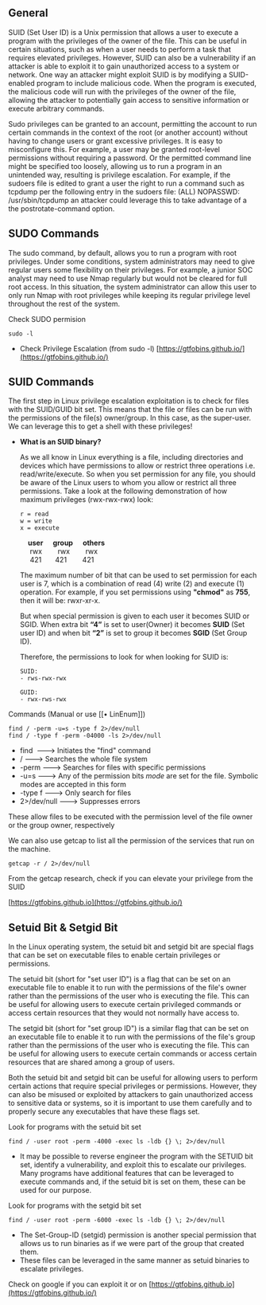 
## General

SUID (Set User ID) is a Unix permission that allows a user to execute a program with the privileges of the owner of the file. This can be useful in certain situations, such as when a user needs to perform a task that requires elevated privileges. However, SUID can also be a vulnerability if an attacker is able to exploit it to gain unauthorized access to a system or network. One way an attacker might exploit SUID is by modifying a SUID-enabled program to include malicious code. When the program is executed, the malicious code will run with the privileges of the owner of the file, allowing the attacker to potentially gain access to sensitive information or execute arbitrary commands.

Sudo privileges can be granted to an account, permitting the account to run certain commands in the context of the root (or another account) without having to change users or grant excessive privileges. It is easy to misconfigure this. For example, a user may be granted root-level permissions without requiring a password. Or the permitted command line might be specified too loosely, allowing us to run a program in an unintended way, resulting is privilege escalation. For example, if the sudoers file is edited to grant a user the right to run a command such as tcpdump per the following entry in the sudoers file: (ALL) NOPASSWD: /usr/sbin/tcpdump an attacker could leverage this to take advantage of a the postrotate-command option. 


## SUDO Commands

The sudo command, by default, allows you to run a program with root privileges. Under some conditions, system administrators may need to give regular users some flexibility on their privileges. For example, a junior SOC analyst may need to use Nmap regularly but would not be cleared for full root access. In this situation, the system administrator can allow this user to only run Nmap with root privileges while keeping its regular privilege level throughout the rest of the system.

Check SUDO permision
```Terminal
sudo -l
```

- Check Privilege Escalation (from sudo -l) [https://gtfobins.github.io/](https://gtfobins.github.io/)

## SUID Commands

The first step in Linux privilege escalation exploitation is to check for files with the SUID/GUID bit set. This means that the file or files can be run with the permissions of the file(s) owner/group. In this case, as the super-user. We can leverage this to get a shell with these privileges!

- **What is an SUID binary?**

	As we all know in Linux everything is a file, including directories and devices which have permissions to allow or restrict three operations i.e. read/write/execute. So when you set permission for any file, you should be aware of the Linux users to whom you allow or restrict all three permissions. Take a look at the following demonstration of how maximum privileges (rwx-rwx-rwx) look:

	```
	r = read
	w = write
	x = execute
	```  

	    **user**     **group**     **others**  
	        rwx           rwx           rwx  
	        421           421           421

	The maximum number of bit that can be used to set permission for each user is 7, which is a combination of read (4) write (2) and execute (1) operation. For example, if you set permissions using **"chmod"** as **755**, then it will be: rwxr-xr-x.

	But when special permission is given to each user it becomes SUID or SGID. When extra bit **“4”** is set to user(Owner) it becomes **SUID** (Set user ID) and when bit **“2”** is set to group it becomes **SGID** (Set Group ID).  

	Therefore, the permissions to look for when looking for SUID is:

	```
	SUID:
	- rws-rwx-rwx

	GUID:
	- rwx-rws-rwx
	```

Commands (Manual or use [[• LinEnum]])
```Terminal
find / -perm -u=s -type f 2>/dev/null
find / -type f -perm -04000 -ls 2>/dev/null
```

- find                    ---> Initiates the "find" command  
- /                         ---> Searches the whole file system  
- -perm                ---> Searches for files with specific permissions  
- -u=s                   ---> Any of the permission bits _mode_ are set for the file. Symbolic modes are accepted in this form
- -type f                ---> Only search for files  
- 2>/dev/null         ---> Suppresses errors

These allow files to be executed with the permission level of the file owner or the group owner, respectively


We can also use getcap to list all the permission of the services that run on the machine.
```
getcap -r / 2>/dev/null
```

From the getcap research, check if you can elevate your privilege from the SUID

[https://gtfobins.github.io](https://gtfobins.github.io/)


## Setuid Bit & Setgid Bit

In the Linux operating system, the setuid bit and setgid bit are special flags that can be set on executable files to enable certain privileges or permissions.

The setuid bit (short for "set user ID") is a flag that can be set on an executable file to enable it to run with the permissions of the file's owner rather than the permissions of the user who is executing the file. This can be useful for allowing users to execute certain privileged commands or access certain resources that they would not normally have access to.

The setgid bit (short for "set group ID") is a similar flag that can be set on an executable file to enable it to run with the permissions of the file's group rather than the permissions of the user who is executing the file. This can be useful for allowing users to execute certain commands or access certain resources that are shared among a group of users.

Both the setuid bit and setgid bit can be useful for allowing users to perform certain actions that require special privileges or permissions. However, they can also be misused or exploited by attackers to gain unauthorized access to sensitive data or systems, so it is important to use them carefully and to properly secure any executables that have these flags set.


Look for programs with the setuid bit set
```
find / -user root -perm -4000 -exec ls -ldb {} \; 2>/dev/null
```

- It may be possible to reverse engineer the program with the SETUID bit set, identify a vulnerability, and exploit this to escalate our privileges. Many programs have additional features that can be leveraged to execute commands and, if the setuid bit is set on them, these can be used for our purpose.

Look for programs with the setgid bit set
```
find / -user root -perm -6000 -exec ls -ldb {} \; 2>/dev/null
```

- The Set-Group-ID (setgid) permission is another special permission that allows us to run binaries as if we were part of the group that created them.
- These files can be leveraged in the same manner as setuid binaries to escalate privileges.

Check on google if you can exploit it or on [https://gtfobins.github.io](https://gtfobins.github.io/)